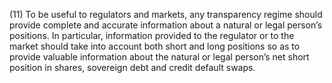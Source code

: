 (11) To be useful to regulators and markets, any transparency regime should provide complete and accurate information about a natural or legal person’s positions. In particular, information provided to the regulator or to the market should take into account both short and long positions so as to provide valuable information about the natural or legal person’s net short position in shares, sovereign debt and credit default swaps.